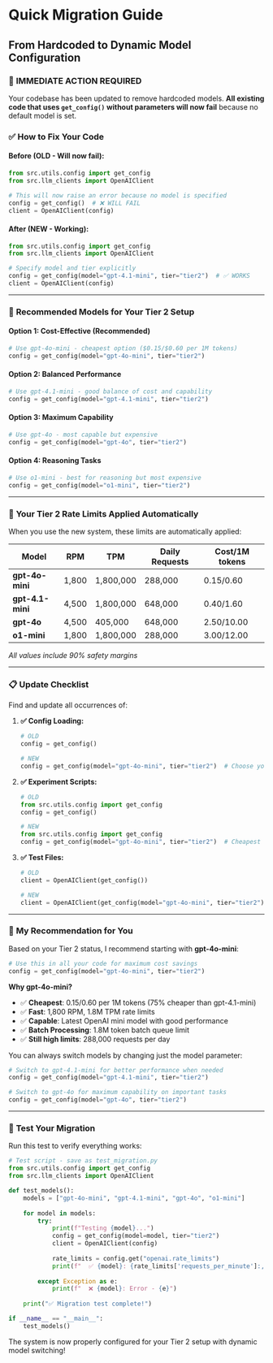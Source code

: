 # Quick Migration Guide

## From Hardcoded to Dynamic Model Configuration

### 🚨 **IMMEDIATE ACTION REQUIRED**

Your codebase has been updated to remove hardcoded models. **All existing code that uses `get_config()` without parameters will now fail** because no default model is set.

### ✅ **How to Fix Your Code**

#### **Before (OLD - Will now fail):**

```python
from src.utils.config import get_config
from src.llm_clients import OpenAIClient

# This will now raise an error because no model is specified
config = get_config()  # ❌ WILL FAIL
client = OpenAIClient(config)
```

#### **After (NEW - Working):**

```python
from src.utils.config import get_config
from src.llm_clients import OpenAIClient

# Specify model and tier explicitly
config = get_config(model="gpt-4.1-mini", tier="tier2")  # ✅ WORKS
client = OpenAIClient(config)
```

---

### 🎯 **Recommended Models for Your Tier 2 Setup**

#### **Option 1: Cost-Effective (Recommended)**

```python
# Use gpt-4o-mini - cheapest option ($0.15/$0.60 per 1M tokens)
config = get_config(model="gpt-4o-mini", tier="tier2")
```

#### **Option 2: Balanced Performance**  

```python
# Use gpt-4.1-mini - good balance of cost and capability
config = get_config(model="gpt-4.1-mini", tier="tier2") 
```

#### **Option 3: Maximum Capability**

```python
# Use gpt-4o - most capable but expensive
config = get_config(model="gpt-4o", tier="tier2")
```

#### **Option 4: Reasoning Tasks**

```python
# Use o1-mini - best for reasoning but most expensive
config = get_config(model="o1-mini", tier="tier2")
```

---

### 🔧 **Your Tier 2 Rate Limits Applied Automatically**

When you use the new system, these limits are automatically applied:

| Model | RPM | TPM | Daily Requests | Cost/1M tokens |
|-------|-----|-----|----------------|----------------|
| **gpt-4o-mini** | 1,800 | 1,800,000 | 288,000 | $0.15/$0.60 |
| **gpt-4.1-mini** | 4,500 | 1,800,000 | 648,000 | $0.40/$1.60 |
| **gpt-4o** | 4,500 | 405,000 | 648,000 | $2.50/$10.00 |
| **o1-mini** | 1,800 | 1,800,000 | 288,000 | $3.00/$12.00 |

*All values include 90% safety margins*

---

### 📋 **Update Checklist**

Find and update all occurrences of:

1. **✅ Config Loading:**

   ```python
   # OLD
   config = get_config()
   
   # NEW  
   config = get_config(model="gpt-4o-mini", tier="tier2")  # Choose your model
   ```

2. **✅ Experiment Scripts:**

   ```python
   # OLD
   from src.utils.config import get_config
   config = get_config()
   
   # NEW
   from src.utils.config import get_config
   config = get_config(model="gpt-4o-mini", tier="tier2")  # Cheapest option
   ```

3. **✅ Test Files:**

   ```python
   # OLD
   client = OpenAIClient(get_config())
   
   # NEW
   client = OpenAIClient(get_config(model="gpt-4o-mini", tier="tier2"))
   ```

---

### 🎯 **My Recommendation for You**

Based on your Tier 2 status, I recommend starting with **gpt-4o-mini**:

```python
# Use this in all your code for maximum cost savings
config = get_config(model="gpt-4o-mini", tier="tier2")
```

**Why gpt-4o-mini?**

- ✅ **Cheapest**: $0.15/$0.60 per 1M tokens (75% cheaper than gpt-4.1-mini)
- ✅ **Fast**: 1,800 RPM, 1.8M TPM rate limits  
- ✅ **Capable**: Latest OpenAI mini model with good performance
- ✅ **Batch Processing**: 1.8M token batch queue limit
- ✅ **Still high limits**: 288,000 requests per day

You can always switch models by changing just the model parameter:

```python
# Switch to gpt-4.1-mini for better performance when needed
config = get_config(model="gpt-4.1-mini", tier="tier2")

# Switch to gpt-4o for maximum capability on important tasks  
config = get_config(model="gpt-4o", tier="tier2")
```

---

### 🧪 **Test Your Migration**

Run this test to verify everything works:

```python
# Test script - save as test_migration.py
from src.utils.config import get_config
from src.llm_clients import OpenAIClient

def test_models():
    models = ["gpt-4o-mini", "gpt-4.1-mini", "gpt-4o", "o1-mini"]
    
    for model in models:
        try:
            print(f"Testing {model}...")
            config = get_config(model=model, tier="tier2")
            client = OpenAIClient(config)
            
            rate_limits = config.get("openai.rate_limits")
            print(f"  ✅ {model}: {rate_limits['requests_per_minute']:,} RPM")
            
        except Exception as e:
            print(f"  ❌ {model}: Error - {e}")
    
    print("✅ Migration test complete!")

if __name__ == "__main__":
    test_models()
```

The system is now properly configured for your Tier 2 setup with dynamic model switching!
